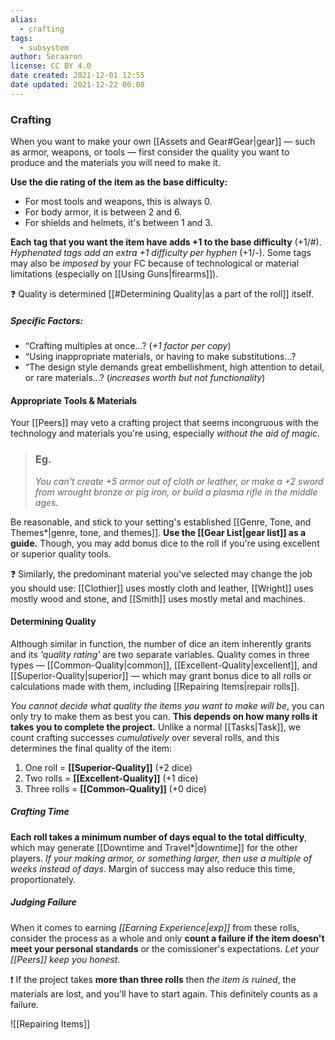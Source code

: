 ```yaml
---
alias:
  - crafting
tags:
  - subsystem
author: Seraaron
license: CC BY 4.0
date created: 2021-12-01 12:55
date updated: 2021-12-22 00:08
---
```


### Crafting

When you want to make your own [[Assets and Gear#Gear|gear]]  — such as armor, weapons, or tools — first consider the quality you want to produce and the materials you will need to make it.

**Use the die rating of the item as the base difficulty:**

- For most tools and weapons, this is always 0.
- For body armor, it is between 2 and 6.
- For shields and helmets, it's between 1 and 3.

**Each tag that you want the item have adds +1 to the base difficulty** (+1/#). _Hyphenated tags add an extra +1 difficulty per hyphen_ (+1/-). Some tags may also be _imposed_ by your FC because of technological or material limitations (especially on [[Using Guns|firearms]]).

❓ Quality is determined [[#Determining Quality|as a part of the roll]] itself.

##### Specific Factors:

- “Crafting multiples at once...? (_+1 factor per copy_)
- “Using inappropriate materials, or having to make substitutions...?
- “The design style demands great embellishment, high attention to detail, or rare materials...? (_increases worth but not functionality_)

#### Appropriate Tools & Materials

Your [[Peers]] may veto a crafting project that seems incongruous with the technology and materials you're using, especially _without the aid of magic_.

> ### Eg.
>
> _You can't create +5 armor out of cloth or leather, or make a +2 sword from wrought bronze or pig iron, or build a plasma rifle in the middle ages._

Be reasonable, and stick to your setting's established [[Genre, Tone, and Themes*|genre, tone, and themes]]. **Use the [[Gear List|gear list]] as a guide.** Though, you may add bonus dice to the roll if you're using excellent or superior quality tools.

❓ Similarly, the predominant material you've selected may change the job you should use: [[Clothier]] uses mostly cloth and leather, [[Wright]] uses mostly wood and stone, and [[Smith]] uses mostly metal and machines.

#### Determining Quality

Although similar in function, the number of dice an item inherently grants and its _'quality rating'_ are two separate variables. Quality comes in three types — [[Common-Quality|common]], [[Excellent-Quality|excellent]], and [[Superior-Quality|superior]] — which may grant bonus dice to all rolls or calculations made with them, including [[Repairing Items|repair rolls]].

_You cannot decide what quality the items you want to make will be_, you can only try to make them as best you can. **This depends on how many rolls it takes you to complete the project.** Unlike a normal [[Tasks|Task]], we count crafting successes _cumulatively_ over several rolls, and this determines the final quality of the item:

1. One roll = **[[Superior-Quality]]** (+2 dice)
2. Two rolls = **[[Excellent-Quality]]** (+1 dice)
3. Three rolls = **[[Common-Quality]]** (+0 dice)

##### Crafting Time

**Each roll takes a minimum number of days equal to the total difficulty**, which may generate [[Downtime and Travel*|downtime]] for the other players. _If your making armor, or something larger, then use a multiple of weeks instead of days_. Margin of success may also reduce this time, proportionately.

##### Judging Failure

When it comes to earning _[[Earning Experience|exp]]_ from these rolls, consider the process as a whole and only **count a failure if the item doesn't meet your personal standards** or the comissioner's expectations. _Let your [[Peers]] keep you honest_.

❗ If the project takes **more than three rolls** then _the item is ruined_, the materials are lost, and you'll have to start again. This definitely counts as a failure.

![[Repairing Items]]
